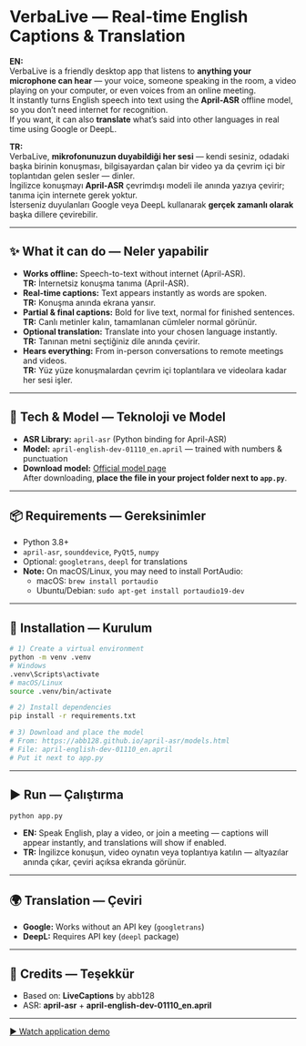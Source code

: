 # VerbaLive — Real-time English Captions & Translation  

**EN:**  
VerbaLive is a friendly desktop app that listens to **anything your microphone can hear** — your voice, someone speaking in the room, a video playing on your computer, or even voices from an online meeting.  
It instantly turns English speech into text using the **April-ASR** offline model, so you don’t need internet for recognition.  
If you want, it can also **translate** what’s said into other languages in real time using Google or DeepL.  

**TR:**  
VerbaLive, **mikrofonunuzun duyabildiği her sesi** — kendi sesiniz, odadaki başka birinin konuşması, bilgisayardan çalan bir video ya da çevrim içi bir toplantıdan gelen sesler — dinler.  
İngilizce konuşmayı **April-ASR** çevrimdışı modeli ile anında yazıya çevirir; tanıma için internete gerek yoktur.  
İsterseniz duyulanları Google veya DeepL kullanarak **gerçek zamanlı olarak** başka dillere çevirebilir.  

---

## ✨ What it can do — Neler yapabilir  
- **Works offline:** Speech-to-text without internet (April-ASR).  
  **TR:** İnternetsiz konuşma tanıma (April-ASR).  
- **Real-time captions:** Text appears instantly as words are spoken.  
  **TR:** Konuşma anında ekrana yansır.  
- **Partial & final captions:** Bold for live text, normal for finished sentences.  
  **TR:** Canlı metinler kalın, tamamlanan cümleler normal görünür.  
- **Optional translation:** Translate into your chosen language instantly.  
  **TR:** Tanınan metni seçtiğiniz dile anında çevirir.  
- **Hears everything:** From in-person conversations to remote meetings and videos.  
  **TR:** Yüz yüze konuşmalardan çevrim içi toplantılara ve videolara kadar her sesi işler.  

---

## 🧰 Tech & Model — Teknoloji ve Model  
- **ASR Library:** `april-asr` (Python binding for April-ASR)  
- **Model:** `april-english-dev-01110_en.april` — trained with numbers & punctuation  
- **Download model:** [Official model page](https://abb128.github.io/april-asr/models.html)  
  After downloading, **place the file in your project folder next to `app.py`**.  

---

## 📦 Requirements — Gereksinimler  
- Python 3.8+  
- `april-asr`, `sounddevice`, `PyQt5`, `numpy`  
- Optional: `googletrans`, `deepl` for translations  
- **Note:** On macOS/Linux, you may need to install PortAudio:  
  - macOS: `brew install portaudio`  
  - Ubuntu/Debian: `sudo apt-get install portaudio19-dev`  

---

## 🔧 Installation — Kurulum  
```bash
# 1) Create a virtual environment
python -m venv .venv
# Windows
.venv\Scripts\activate
# macOS/Linux
source .venv/bin/activate

# 2) Install dependencies
pip install -r requirements.txt

# 3) Download and place the model
# From: https://abb128.github.io/april-asr/models.html
# File: april-english-dev-01110_en.april
# Put it next to app.py
```

---

## ▶️ Run — Çalıştırma  
```bash
python app.py
```  
- **EN:** Speak English, play a video, or join a meeting — captions will appear instantly, and translations will show if enabled.  
- **TR:** İngilizce konuşun, video oynatın veya toplantıya katılın — altyazılar anında çıkar, çeviri açıksa ekranda görünür.  

---

## 🌍 Translation — Çeviri  
- **Google:** Works without an API key (`googletrans`)  
- **DeepL:** Requires API key (`deepl` package)  

---

## 🙏 Credits — Teşekkür  
- Based on: **LiveCaptions** by abb128  
- ASR: **april-asr** + **april-english-dev-01110_en.april**

---

[▶ Watch application demo](video/video.mp4)

